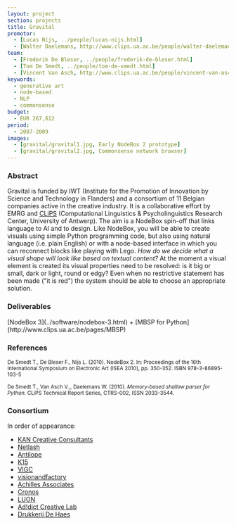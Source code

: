 ```yaml
---
layout: project
section: projects
title: Gravital
promotor:
  - [Lucas Nijs, ../people/lucas-nijs.html]
  - [Walter Daelemans, http://www.clips.ua.ac.be/people/walter-daelemans]
team:
  - [Frederik De Bleser, ../people/frederik-de-bleser.html]
  - [Tom De Smedt, ../people/tom-de-smedt.html]
  - [Vincent Van Asch, http://www.clips.ua.ac.be/people/vincent-van-asch]
keywords:
  - generative art
  - node-based
  - NLP
  - commonsense
budget:
  - EUR 267,612
period:
  - 2007-2009
images:
  - [gravital/gravital1.jpg, Early NodeBox 2 prototype]
  - [gravital/gravital2.jpg, Commonsense network browser]
---
```


<h3>Abstract</h3>
Gravital is funded by IWT (Institute for the Promotion of Innovation by Science and Technology in Flanders) and a consortium of 11 Belgian companies active in the creative industry. It is a collaborative effort by EMRG and <a href="http://www.clips.ua.ac.be">CLiPS</a> (Computational Linguistics & Psycholinguistics Research Center, University of Antwerp). The aim is a NodeBox spin-off that links language to AI and to design. Like NodeBox, you will be able to create visuals using simple Python programming code, but also using natural language (i.e. plain English) or with a node-based interface in which you can reconnect blocks like playing with Lego. <em>How do we decide what a visual shape will look like based on textual content?</em> At the moment a visual element is created its visual properties need to be resolved: is it big or small, dark or light, round or edgy? Even when no restrictive statement has been made ("it is red") the system should be able to choose an appropriate solution.

<h3>Deliverables</h3>
[NodeBox 3](../software/nodebox-3.html) + 
[MBSP for Python](http://www.clips.ua.ac.be/pages/MBSP)

<h3>References</h3>
<p class="cite"><small>De Smedt T., De Bleser F., Nijs L. (2010). NodeBox 2. In: Proceedings of the 16th International Symposium on Electronic Art (ISEA 2010), pp. 350-352. ISBN 978-3-86895-103-5</small></p>
<p class="cite"><small>De Smedt T., Van Asch V.,, Daelemans W. (2010). <cite>Memory-based shallow parser for Python.</cite> CLiPS Technical Report Series, CTRS-002, ISSN 2033-3544.</small></p>

<h3>Consortium</h3>
In order of appearance:

* [KAN Creative Consultants](http://www.kandesign.com)
* [Netlash](http://www.netlash-bseen.be)
* [Antilope](http://www.antilope.com)
* [K15](http://www.k15.be)
* [VIGC](http://www.vigc.be)
* [visionandfactory](http://www.visionandfactory.com)
* [Achilles Associates](http://www.achilles.be)
* [Cronos](http://www.cronos.be)
* [LUON](http://www.luon.com)
* [Ad!dict Creative Lab](http://www.addictlab.com)
* [Drukkerij De Haes](http://www.dehaes.be)
